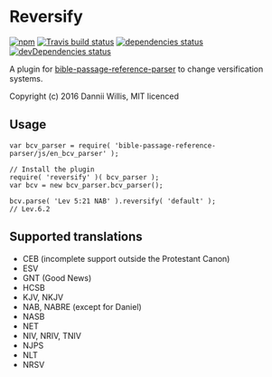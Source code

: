 # Reversify

[![npm](https://img.shields.io/npm/v/reversify.svg)](https://www.npmjs.com/package/reversify)
[![Travis build status](https://img.shields.io/travis/curiousdannii/reversify.svg)](https://travis-ci.org/curiousdannii/reversify)
[![dependencies status](https://img.shields.io/david/curiousdannii/reversify.svg)](https://david-dm.org/curiousdannii/reversify)
[![devDependencies status](https://img.shields.io/david/dev/curiousdannii/reversify.svg)](https://david-dm.org/curiousdannii/reversify#info=devDependencies)

A plugin for [bible-passage-reference-parser](https://www.npmjs.com/package/bible-passage-reference-parser) to change versification systems.

Copyright (c) 2016 Dannii Willis, MIT licenced

## Usage

```
var bcv_parser = require( 'bible-passage-reference-parser/js/en_bcv_parser' );

// Install the plugin
require( 'reversify' )( bcv_parser );
var bcv = new bcv_parser.bcv_parser();

bcv.parse( 'Lev 5:21 NAB' ).reversify( 'default' );
// Lev.6.2
```

## Supported translations

 - CEB (incomplete support outside the Protestant Canon)
 - ESV
 - GNT (Good News)
 - HCSB
 - KJV, NKJV
 - NAB, NABRE (except for Daniel)
 - NASB
 - NET
 - NIV, NRIV, TNIV
 - NJPS
 - NLT
 - NRSV
